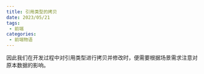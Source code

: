 ```yaml
---
title: 引用类型的拷贝
date: 2023/05/21
tags:
 - 前端
categories:
 - 前端物语
---
```


<CustomBlock title="回顾一下引用类型的特点" content="<ul><li>因为 <code>JavaScript</code> 不允许直接访问内存位置（即不能直接操作引用类型所在的内存空间），所以引用类型在 <strong>栈内存</strong> 中存储的是地址（即内存指针），而引用类型中的数据（方法或属性）是存储在 <strong>堆内存</strong> 中</li><li>保存引用类型的变量是 <strong>按引用 (by reference) 访问</strong> ，当我们访问和操作一个对象时，实际上操作的是对该对象的引用而非实际的对象本身</li><li>复制引用类型时只会复制内存指针</li></ul>"></CustomBlock>
因此我们在开发过程中对引用类型进行拷贝并修改时，便需要根据场景需求注意对原本数据的影响。
